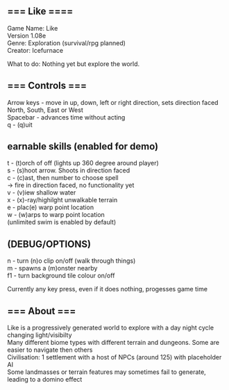## === Like ==== ##  

Game Name: Like  
Version 1.08e  
Genre: Exploration (survival/rpg planned)  
Creator: Icefurnace  

What to do: Nothing yet but explore the world.

## === Controls === ###  
Arrow keys  - move in up, down, left or right direction, sets direction faced North, South, East or West  
Spacebar    - advances time without acting  
q           - (q)uit  

## earnable skills (enabled for demo)  
t  - (t)orch of off (lights up 360 degree around player)  
s  - (s)hoot arrow. Shoots in direction faced  
c  - (c)ast, then number to choose spell  
   -> fire in direction faced, no functionality yet  
v  - (v)iew shallow water  
x  - (x)-ray/highilght unwalkable terrain  
e  - plac(e) warp point location  
w  - (w)arps to warp point location  
(unlimited swim is enabled by default)  
## (DEBUG/OPTIONS)  
n   - turn (n)o clip on/off (walk through things)  
m   - spawns a (m)onster nearby  
f1  - turn background tile colour on/off  
  
Currently any key press, even if it does nothing, progesses game time  

## === About === ##  
Like is a progressively generated world to explore with a day night cycle changing light/visibilty  
Many different biome types with different terrain and dungeons. Some are easier to navigate then others  
Civilisation: 1 settlement with a host of NPCs (around 125) with placeholder AI  
Some landmasses or terrain features may sometimes fail to generate, leading to a domino effect  